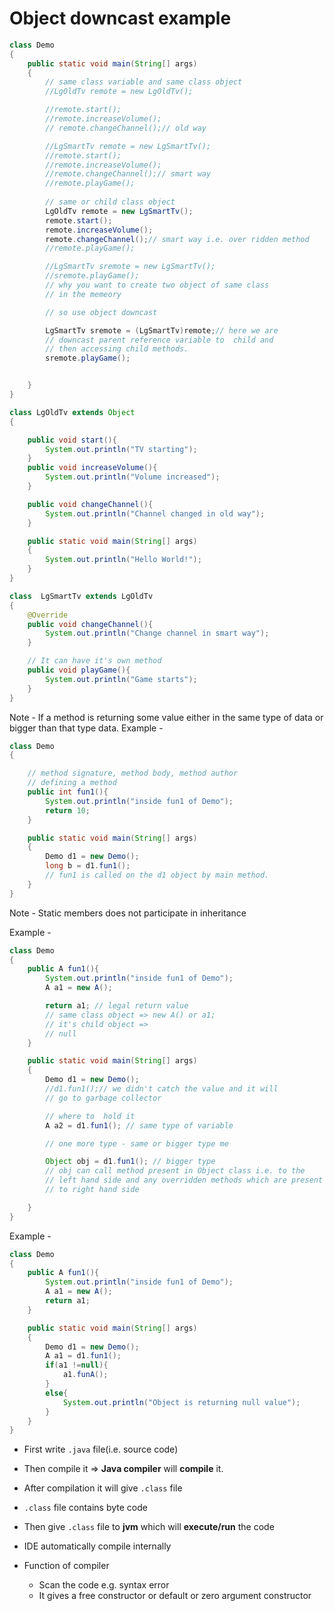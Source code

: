 # Object downcast example

```java
class Demo 
{
	public static void main(String[] args) 
	{
		// same class variable and same class object
		//LgOldTv remote = new LgOldTv();

		//remote.start();
		//remote.increaseVolume();
		// remote.changeChannel();// old way

		//LgSmartTv remote = new LgSmartTv();
		//remote.start();
		//remote.increaseVolume();
		//remote.changeChannel();// smart way
		//remote.playGame();
		
		// same or child class object
		LgOldTv remote = new LgSmartTv();
		remote.start();
		remote.increaseVolume();
		remote.changeChannel();// smart way i.e. over ridden method
		//remote.playGame();

		//LgSmartTv sremote = new LgSmartTv();
		//sremote.playGame();
		// why you want to create two object of same class
		// in the memeory

		// so use object downcast

		LgSmartTv sremote = (LgSmartTv)remote;// here we are 
		// downcast parent reference variable to  child and 
		// then accessing child methods.
		sremote.playGame();


	}
}
```

```java
class LgOldTv extends Object
{

	public void start(){
		System.out.println("TV starting");
	}
	public void increaseVolume(){
		System.out.println("Volume increased");
	}

	public void changeChannel(){
		System.out.println("Channel changed in old way");
	}

	public static void main(String[] args) 
	{
		System.out.println("Hello World!");
	}
}
```

```java
class  LgSmartTv extends LgOldTv
{
	@Override
	public void changeChannel(){
		System.out.println("Change channel in smart way");
	}

	// It can have it's own method
	public void playGame(){
		System.out.println("Game starts");
	}
}
```


Note - If a method is returning some value either in the same type of data or bigger than that type data. 
Example -   

```java
class Demo 
{

	// method signature, method body, method author
	// defining a method
	public int fun1(){
		System.out.println("inside fun1 of Demo");
		return 10;
	}

	public static void main(String[] args) 
	{
		Demo d1 = new Demo();
		long b = d1.fun1(); 
		// fun1 is called on the d1 object by main method.
	}
}
```

Note - Static members does not participate in inheritance  

Example - 
```java
class Demo 
{
	public A fun1(){
		System.out.println("inside fun1 of Demo");
		A a1 = new A();	

		return a1; // legal return value
		// same class object => new A() or a1;
		// it's child object => 
		// null
	}

	public static void main(String[] args) 
	{
		Demo d1 = new Demo();
		//d1.fun1();// we didn't catch the value and it will 
		// go to garbage collector

		// where to  hold it
		A a2 = d1.fun1(); // same type of variable

		// one more type - same or bigger type me

		Object obj = d1.fun1(); // bigger type
		// obj can call method present in Object class i.e. to the 
		// left hand side and any overridden methods which are present
		// to right hand side

	}
}
```

Example - 

```java
class Demo 
{
	public A fun1(){
		System.out.println("inside fun1 of Demo");
		A a1 = new A();	
		return a1;
	}

	public static void main(String[] args) 
	{
		Demo d1 = new Demo();
		A a1 = d1.fun1();
		if(a1 !=null){
			a1.funA();
		}
		else{
			System.out.println("Object is returning null value");
		}
	}
}
```

* First write `.java` file(i.e. source code)
* Then compile it => **Java compiler** will **compile** it.
* After compilation it will give `.class` file
* `.class` file contains byte code
* Then give `.class` file to **jvm** which will **execute/run** the code

* IDE automatically compile internally
  

* Function of compiler
  * Scan the code e.g. syntax error
  * It gives a free constructor or default or zero argument constructor